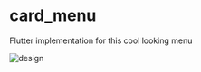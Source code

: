 # card_menu

Flutter implementation for this cool looking menu

![design](https://i.imgur.com/OWvqzCC.png)
